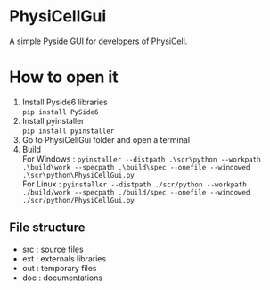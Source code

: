 # PhysiCellGui
A simple Pyside GUI for developers of PhysiCell.

# How to open it
1. Install Pyside6 libraries\
    `pip install PySide6`
2. Install pyinstaller\
    `pip install pyinstaller`
3. Go to PhysiCellGui folder and open a terminal
4. Build\
   For Windows : `pyinstaller --distpath .\scr\python --workpath .\build\work --specpath .\build\spec --onefile --windowed .\scr\python\PhysiCellGui.py`\
   For Linux : `pyinstaller --distpath ./scr/python --workpath ./build/work --specpath ./build/spec --onefile --windowed ./scr/python/PhysiCellGui.py`

## File structure

- src : source files
- ext : externals libraries
- out : temporary files
- doc : documentations
